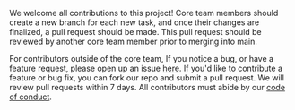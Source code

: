 We welcome all contributions to this project! 
Core team members should create a new branch for each new task, and once their
changes are finalized, a pull request should be made. This pull request should be
reviewed by another core team member prior to merging into main.

For contributors outside of the core team, 
If you notice a bug, or have a feature request, 
please open up an issue [here](https://github.com/DSCI-310/DSCI-310-Group-10/issues). 
If you'd like to contribute a feature or bug fix, 
you can fork our repo and submit a pull request. 
We will review pull requests within 7 days. 
All contributors must abide by our [code of conduct](CODE_OF_CONDUCT.md).
